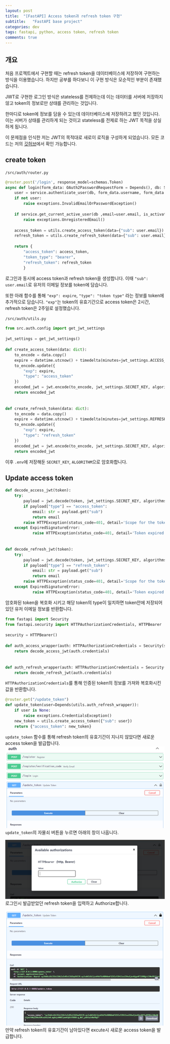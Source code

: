 ```yaml
---
layout: post
title:  "[FastAPI] Access token과 refresh token 구현"
subtitle:   "FastAPI base project"
categories: dev
tags: fastapi, python, access token, refresh token
comments: true
---
```


## 개요

처음 프로젝트에서 구현할 때는 refresh token을 데이터베이스에 저장하여 구현하는 방식을 이용했습니다. 하지만 공부를 하다보니 이 구현 방식은 모순적인 부분이 존재했습니다. 

JWT로 구현한 로그인 방식은 stateless를 전제하는데 이는 데이터를 서버에 저장하지 않고 token의 정보로만 상태를 관리하는 것입니다. 

한마디로 token에 정보를 담을 수 있는데 데이터베이스에 저장하려고 했던 것입니다. 이는 서버가 상태를 관리하게 되는 것이고 stateless를 전제로 하는 JWT 목적을 상실하게 됩니다.

이 문제점을 인식한 저는 JWT의 목적대로 새로이 로직을 구성하게 되었습니다. 모든 코드는 저의  [깃허브](https://github.com/earthquakoo/FastAPI-Base-Project)에서 확인 가능합니다.


## create token


`/src/auth/router.py`
```python
@router.post('/login', response_model=schemas.Token)
async def login(form_data: OAuth2PasswordRequestForm = Depends(), db: Session = Depends(get_db)):
    user = service.authenticate_user(db, form_data.username, form_data.password)
    if not user:
        raise exceptions.InvalidEmailOrPasswordException()
    
    if service.get_current_active_user(db ,email=user.email, is_activate=False):
        raise exceptions.UnregisteredEmail()
    
    access_token = utils.create_access_token(data={"sub": user.email})
    refresh_token = utils.create_refresh_token(data={"sub": user.email})
    
    return {
        "access_token": access_token,
        "token_type": "bearer",
        "refresh_token": refresh_token
        }
```
로그인과 동시에 access token과 refresh token을 생성합니다. 이때 `"sub": user.email`로 유저의 이메일 정보를 token에 담습니다.

또한 아래 함수를 통해 `"exp": expire`, `"type": "token type"` 라는 정보를 token에 추가적으로 담습니다. `"exp"`는 token의 유효기간으로 access token은 2시간, refresh token은 2주일로 설정했습니다. 

`/src/auth/utils.py`
```python
from src.auth.config import get_jwt_settings

jwt_settings = get_jwt_settings()

def create_access_token(data: dict):
    to_encode = data.copy()
    expire = datetime.utcnow() + timedelta(minutes=jwt_settings.ACCESS_TOKEN_EXPIRE_MINUTES)
    to_encode.update({
        "exp": expire,
        "type": "access_token"
    })
    encoded_jwt = jwt.encode(to_encode, jwt_settings.SECRET_KEY, algorithm=jwt_settings.ALGORITHM)
    return encoded_jwt


def create_refresh_token(data: dict):
    to_encode = data.copy()
    expire = datetime.utcnow() + timedelta(minutes=jwt_settings.REFRESH_TOKEN_EXPIRE_MINUTES)        
    to_encode.update({
        "exp": expire,
        "type": "refresh_token"
    })
    encoded_jwt = jwt.encode(to_encode, jwt_settings.SECRET_KEY, algorithm=jwt_settings.ALGORITHM)
    return encoded_jwt
```
이후 `.env`에 저장해둔 `SECRET_KEY`, `ALGORITHM`으로 암호화합니다.


## Update access token 

```python
def decode_access_jwt(token):
    try:
        payload = jwt.decode(token, jwt_settings.SECRET_KEY, algorithms=[jwt_settings.ALGORITHM])
        if payload["type"] == "access_token":
            email: str = payload.get("sub")
            return email
        raise HTTPException(status_code=401, detail='Scope for the token is invalid')
    except ExpiredSignatureError:
            raise HTTPException(status_code=401, detail='Token expired')


def decode_refresh_jwt(token):
    try:
        payload = jwt.decode(token, jwt_settings.SECRET_KEY, algorithms=[jwt_settings.ALGORITHM])
        if payload["type"] == "refresh_token":
            email: str = payload.get("sub")
            return email
        raise HTTPException(status_code=401, detail='Scope for the token is invalid')
    except ExpiredSignatureError:
            raise HTTPException(status_code=401, detail='Token expired')
```
암호화된 token을 복호화 시키고 해당 token의 type이 일치하면 token안에 저장되어있던 유저 이메일 정보를 반환합니다.


```python
from fastapi import Security
from fastapi.security import HTTPAuthorizationCredentials, HTTPBearer

security = HTTPBearer()

def auth_access_wrapper(auth: HTTPAuthorizationCredentials = Security(security)):
	return decode_access_jwt(auth.credentials)


def auth_refresh_wrapper(auth: HTTPAuthorizationCredentials = Security(security)):
	return decode_refresh_jwt(auth.credentials)
```
`HTTPAuthorizationCredentials`를 통해 인증된 token의 정보를 가져와 복호화시킨 값을 반환합니다.


```python
@router.get("/update_token")
def update_token(user=Depends(utils.auth_refresh_wrapper)):
    if user is None:
        raise exceptions.CredentialsException()
    new_token = utils.create_access_token({"sub": user})
    return {"access_token": new_token}
```
`update_token` 함수를 통해 refresh token의 유효기간이 지나지 않았다면 새로운 access token을 발급합니다.
![img](/assets/img/dev/updatetoken.PNG)
`update_token`의 자물쇠 버튼을 누르면 아래의 창이 나옵니다.

![img](/assets/img/dev/updatetoken2.PNG)
로그인시 발급받았던 refresh token을 입력하고 Authorize합니다.

![img](/assets/img/dev/updatetoken3.PNG)
만약 refresh token의 유효기간이 남아있다면 excute시 새로운 access token을 발급합니다.
